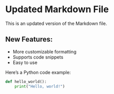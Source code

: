 # Updated Markdown File

This is an updated version of the Markdown file.

## New Features:
- More customizable formatting
- Supports code snippets
- Easy to use

Here’s a Python code example:

```python
def hello_world():
    print("Hello, world!")
